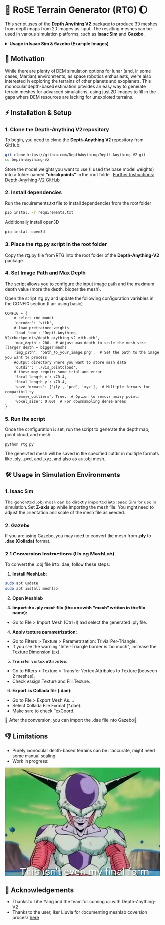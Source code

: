 # 🚀  RoSE Terrain Generator (RTG) 🌔 

This script uses of the **Depth Anything V2** package to produce 3D meshes from depth maps from 2D images as input. The resulting meshes can be used in various simulation platforms, such as **Isaac Sim** and **Gazebo**.

<details>
  <summary><b>Usage in Isaac Sim & Gazebo (Example Images)</b></summary>
  <br>

  <p><strong>Isaac Sim with Robot:</strong></p>
  <img src="terrain_in_sim_samples/isaac_w_robot.png" alt="Isaac Sim with Robot" width="400" />
  
  <p><strong>Isaac Sim:</strong></p>
  <img src="terrain_in_sim_samples/isaac.png" alt="Isaac Sim" width="400" />

  <p><strong>Gazebo:</strong></p>
  <img src="terrain_in_sim_samples/gazebo.png" alt="Gazebo" width="400" />
</details>

## :brain: Motivation
While there are plenty of DEM simulation options for lunar (and, in some cases, Martian) environments, as space robotics enthusiasts, we're also interested in exploring the terrains of other planets and exoplanets. This monocular depth-based estimation provides an easy way to generate terrain meshes for advanced simulations, using just 2D images to fill in the gaps where DEM resources are lacking for unexplored terrains.


## ⚡️ Installation & Setup

### 1. Clone the Depth-Anything V2 repository
To begin, you need to clone the **Depth-Anything V2** repository from GitHub:

```bash
git clone https://github.com/DepthAnything/Depth-Anything-V2.git
cd Depth-Anything-V2
```
Store the model weights you want to use (I used the base model weights) into a folder named **"checkpoints"** in the root folder.
[Further Instructions: Depth-Anything-V2 GitHub](https://github.com/DepthAnything/Depth-Anything-V2/tree/main)

### 2. Install dependencies
Run the requirements.txt file to install dependencies from the root folder

```bash
pip install -r requirements.txt

```
Additionally install open3D
```bash
pip install open3d

```
### 3. Place the rtg.py script in the root folder

Copy the rtg.py file from RTG into the root folder of the **Depth-Anything-V2** package

### 4. Set Image Path and Max Depth
The script allows you to configure the input image path and the maximum depth value (more the depth, bigger the mesh).

Open the script rtg.py and update the following configuration variables in the CONFIG section (I am using basic):
```
CONFIG = {
    # select the model
    'encoder': 'vitb',  
    # load pretrained weights
    'load_from': 'Depth-Anything-V2/checkpoints/depth_anything_v2_vitb.pth',
    'max_depth': 200,  # Adjust max depth to scale the mesh size (larger depth = bigger mesh)
    'img_path': 'path_to_your_image.png',  # Set the path to the image you want to process
    #output directory where you want to store mesh data
    'outdir': './vis_pointcloud',
    # these may require some trial and error
    'focal_length_x': 470.4,
    'focal_length_y': 470.4,
    'save_formats': ['ply', 'pcd', 'xyz'],  # Multiple formats for compatibility
    'remove_outliers': True,  # Option to remove noisy points
    'voxel_size': 0.006  # For downsampling dense areas
}

```
### 5. Run the script
Once the configuration is set, run the script to generate the depth map, point cloud, and mesh:

```bash
python rtg.py

```
The generated mesh will be saved in the specified outdir in multiple formats like .ply, .pcd, and .xyz, and also as an .obj mesh.

## 🛠️ Usage in Simulation Environments

### 1. Isaac Sim
The generated .obj mesh can be directly imported into Isaac Sim for use in simulation. Set **Z-axis up** while importing the mesh file. You mght need to adjust the orientation and scale of the mesh file as needed.

### 2. Gazebo
If you are using Gazebo, you may need to convert the mesh from **.ply** to **.dae (Collada)** format.

### 2.1 Conversion Instructions (Using MeshLab)
To convert the .obj file into .dae, follow these steps:

1. **Install MeshLab:**
```bash
sudo apt update
sudo apt install meshlab
```
2. **Open Meshlab**

3. **Import the .ply mesh file (the one with "mesh" written in the file name):**

- Go to File > Import Mesh (Ctrl+I) and select the generated .ply file.
4. **Apply texture parametrization:**

- Go to Filters > Texture > Parametrization: Trivial Per-Triangle.
- If you see the warning "Inter-Triangle border is too much", increase the Texture Dimension (px).

5. **Transfer vertex attributes:**

- Go to Filters > Texture > Transfer Vertex Attributes to Texture (between 2 meshes).
- Check Assign Texture and Fill Texture.
6. **Export as Collada file (.dae):**

- Go to File > Export Mesh As....
- Select Collada File Format (*.dae).
- Make sure to check TexCoord.

🎉 After the conversion, you can import the .dae file into Gazebo🎉

## 👎 Limitations
- Purely monocular depth-based terrains can be inaccurate, might need some manual scaling 
- Work in progress:

![alt text](image.png)

## :raised_hands: Acknowledgements

- Thanks to Lihe Yang and the team for coming up with Depth-Anything-V2
- Thanks to the user, Iker Lluvia for documenting meshlab coversion process [here](https://github.com/ethz-asl/voxblox_ground_truth/issues/13)